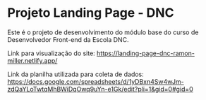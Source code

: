 # Projeto Landing Page - DNC
Este é o projeto de desenvolvimento do módulo base do curso de Desenvolvedor Front-end da Escola DNC.

Link para visualização do site:
https://landing-page-dnc-ramon-miller.netlify.app/

Link da planilha utilizada para coleta de dados:
https://docs.google.com/spreadsheets/d/1yDBxn4Sw4wJm-zdQaYLoTwtqMhBWiDqOwq9uYn-e1Gk/edit?pli=1&gid=0#gid=0
